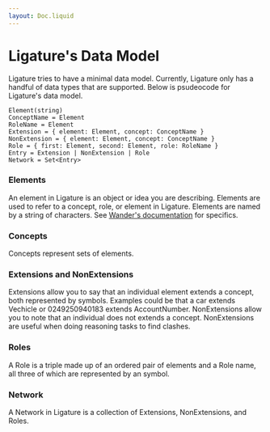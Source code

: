 ```yaml
---
layout: Doc.liquid
---
```


# Ligature's Data Model

Ligature tries to have a minimal data model.
Currently, Ligature only has a handful of data types that are supported.
Below is psudeocode for Ligature's data model.

```
Element(string)
ConceptName = Element
RoleName = Element
Extension = { element: Element, concept: ConceptName }
NonExtension = { element: Element, concept: ConceptName }
Role = { first: Element, second: Element, role: RoleName }
Entry = Extension | NonExtension | Role
Network = Set<Entry>
```

### Elements

An element in Ligature is an object or idea you are describing.
Elements are used to refer to a concept, role, or element in Ligature.
Elements are named by a string of characters.
See [Wander's documentation](/docs/wander/) for specifics.

### Concepts

Concepts represent sets of elements.

### Extensions and NonExtensions

Extensions allow you to say that an individual element extends a concept, both represented by symbols.
Examples could be that a car extends Vechicle or 0249250940183 extends AccountNumber.
NonExtensions allow you to note that an individual does not extends a concept.
NonExtensions are useful when doing reasoning tasks to find clashes.

### Roles

A Role is a triple made up of an ordered pair of elements and a Role name, all three of which are represented by an symbol.

### Network

A Network in Ligature is a collection of Extensions, NonExtensions, and Roles.

